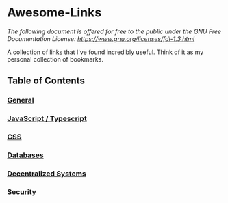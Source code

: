 # Awesome-Links

*The following document is offered for free to the public under the GNU Free Documentation License: https://www.gnu.org/licenses/fdl-1.3.html*

A collection of links that I've found incredibly useful. Think of it as my personal collection of bookmarks. 

## Table of Contents
### [General](/General.md)
### [JavaScript / Typescript](/Typescript.md)
### [CSS](/CSS.md)
### [Databases](/Databases.md)
### [Decentralized Systems](DecentralizedSystems.md)
### [Security](/Security.md)
